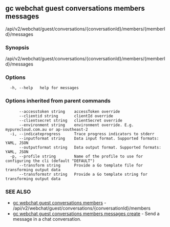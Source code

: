 ## gc webchat guest conversations members messages

/api/v2/webchat/guest/conversations/{conversationId}/members/{memberId}/messages

### Synopsis

/api/v2/webchat/guest/conversations/{conversationId}/members/{memberId}/messages

### Options

```
  -h, --help   help for messages
```

### Options inherited from parent commands

```
      --accesstoken string    accessToken override
      --clientid string       clientId override
      --clientsecret string   clientSecret override
      --environment string    environment override. E.g. mypurecloud.com.au or ap-southeast-2
  -i, --indicateprogress      Trace progress indicators to stderr
      --inputformat string    Data input format. Supported formats: YAML, JSON
      --outputformat string   Data output format. Supported formats: YAML, JSON
  -p, --profile string        Name of the profile to use for configuring the cli (default "DEFAULT")
      --transform string      Provide a Go template file for transforming output data
      --transformstr string   Provide a Go template string for transforming output data
```

### SEE ALSO

* [gc webchat guest conversations members](gc_webchat_guest_conversations_members.html)	 - /api/v2/webchat/guest/conversations/{conversationId}/members
* [gc webchat guest conversations members messages create](gc_webchat_guest_conversations_members_messages_create.html)	 - Send a message in a chat conversation.


